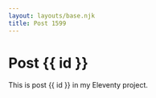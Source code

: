 ```yaml
---
layout: layouts/base.njk
title: Post 1599
---
```


# Post {{ id }}

This is post {{ id }} in my Eleventy project.
